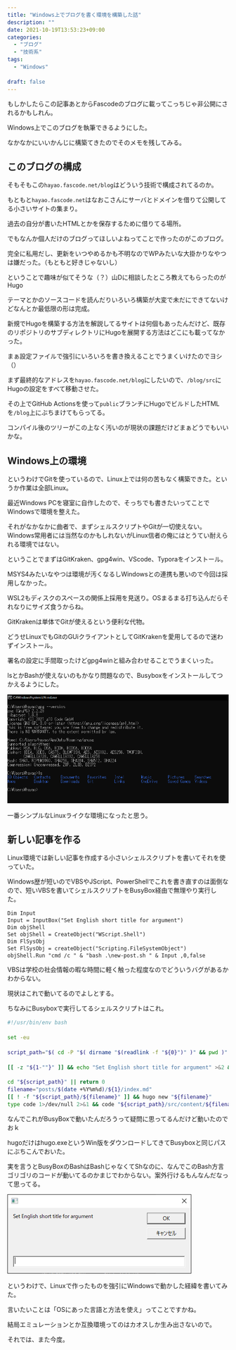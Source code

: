 ```yaml
---
title: "Windows上でブログを書く環境を構築した話"
description: ""
date: 2021-10-19T13:53:23+09:00
categories:
  - "ブログ"
  - "技術系"
tags:
  - "Windows"

draft: false
---
```


もしかしたらこの記事あとからFascodeのブログに載ってこっちじゃ非公開にされるかもしれん。

Windows上でこのブログを執筆できるようにした。

なかなかにいいかんじに構築てきたのでそのメモを残してみる。

## このブログの構成

そもそもこの`hayao.fascode.net/blog`はどういう技術で構成されてるのか。

もともと`hayao.fascode.net`はなおこさんにサーバとドメインを借りて公開してる小さいサイトの集まり。

過去の自分が書いたHTMLとかを保存するために借りてる場所。

でもなんか個人だけのブログってほしいよねってことで作ったのがこのブログ。

完全に私用だし、更新をいつやめるかも不明なのでWPみたいな大掛かりなやつは嫌だった。（もともと好きじゃないし）

ということで趣味が似てそうな（？）山Dに相談したところ教えてもらったのがHugo

テーマとかのソースコードを読んだりいろいろ構築が大変で未だにできてないけどなんとか最低限の形は完成。

新規でHugoを構築する方法を解説してるサイトは何個もあったんだけど、既存のリポジトリのサブディレクトリにHugoを展開する方法はどこにも載ってなかった。

まぁ設定ファイルで強引にいろいろを書き換えることでうまくいけたのでヨシ（）

まず最終的なアドレスを`hayao.fascode.net/blog`にしたいので、`/blog/src`にHugoの設定をすべて移動させた。

その上でGitHub Actionsを使って`public`ブランチにHugoでビルドしたHTMLを`/blog`上にぶちまけてもらってる。

コンパイル後のツリーがこの上なく汚いのが現状の課題だけどまぁどうでもいいかな。

## Windows上の環境

というわけでGitを使っているので、Linux上では何の苦もなく構築できた。というか作業は全部Linux。

最近Windows PCを寝室に自作したので、そっちでも書きたいってことでWindowsで環境を整えた。

それがなかなかに曲者で、まずシェルスクリプトやGitが一切使えない。Windows常用者には当然なのかもしれないがLinux信者の俺にはとうてい耐えられる環境ではない。

ということでまずはGitKraken、gpg4win、VScode、Typoraをインストール。

MSYS4みたいなやつは環境が汚くなるしWindowsとの連携も悪いので今回は採用しなかった。

WSL2もディスクのスペースの関係上採用を見送り。OSまるまる打ち込んだらそれなりにサイズ食うからね。

GitKrakenは単体でGitが使えるという便利な代物。

どうせLinuxでもGitのGUiクライアントとしてGitKrakenを愛用してるので迷わずインストール。

署名の設定に手間取ったけどgpg4winと組み合わせることでうまくいった。

lsとかBashが使えないのもかなり問題なので、Busyboxをインストールしてつかえるようにした。

<img src=".\windows-1.png" alt="windows-1" style="zoom:75%;" />



一番シンプルなLinuxライクな環境になったと思う。

## 新しい記事を作る

Linux環境では新しい記事を作成する小さいシェルスクリプトを書いてそれを使っていた。

Windows歴が短いのでVBSやJScript、PowerShellでこれを書き直すのは面倒なので、短いVBSを書いてシェルスクリプトをBusyBox経由で無理やり実行した。

```vbs
Dim Input
Input = InputBox("Set English short title for argument")
Dim objShell
Set objShell = CreateObject("WScript.Shell")
Dim FlSysObj
Set FlSysObj = createObject("Scripting.FileSystemObject")
objShell.Run "cmd /c " & "bash .\new-post.sh " & Input ,0,false

```

VBSは学校の社会情報の暇な時間に軽く触った程度なのでどういうバグがあるかわからない。

現状はこれで動いてるのでよしとする。

ちなみにBusyboxで実行してるシェルスクリプトはこれ。

```bash
#!/usr/bin/env bash

set -eu

script_path="$( cd -P "$( dirname "$(readlink -f "${0}")" )" && pwd )"

[[ -z "${1-""}" ]] && echo "Set English short title for argument" >&2 && exit 1

cd "${script_path}" || return 0
filename="posts/$(date +%Y%m%d)/${1}/index.md"
[[ ! -f "${script_path}/${filename}" ]] && hugo new "${filename}"
type code 1>/dev/null 2>&1 && code "${script_path}/src/content/${filename}"

```

なんでこれがBusyBoxで動いたんだろうって疑問に思ってるんだけど動いたのでおｋ

hugoだけはhugo.exeというWin版をダウンロードしてきてBusyboxと同じパスにぶちこんでおいた。

実を言うとBusyBoxのBashはBashじゃなくてShなのに、なんでこのBash方言ゴリゴリのコードが動いてるのかまじでわからない。案外行けるもんなんだなって思ってる。

![dialog](.\dialog.PNG)



というわけで、Linuxで作ったものを強引にWindowsで動かした経緯を書いてみた。

言いたいことは「OSにあった言語と方法を使え」ってことですかね。

結局エミュレーションとか互換環境ってのはカオスしか生み出さないので。

それでは、また今度。

